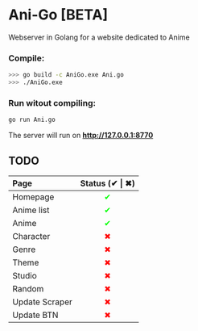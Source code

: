 # Ani-Go \[BETA\]

Webserver in Golang for a website dedicated to Anime

### Compile:
```sh
>>> go build -c AniGo.exe Ani.go
>>> ./AniGo.exe
```

### Run witout compiling:
```sh
go run Ani.go
```
The server will run on **http://127.0.0.1:8770**


## TODO
|      Page      |           Status (✔ \| ✖)           |
| :------------- | :----------------------------------: |
| Homepage       | <span style="color:#00ff00">✔</span> |
| Anime list     | <span style="color:#00ff00">✔</span> |
| Anime          | <span style="color:#00ff00">✔</span> |
| Character      | <span style="color:#ff0000">✖</span> |
| Genre          | <span style="color:#ff0000">✖</span> |
| Theme          | <span style="color:#ff0000">✖</span> |
| Studio         | <span style="color:#ff0000">✖</span> |
| Random         | <span style="color:#ff0000">✖</span> |
| Update Scraper | <span style="color:#ff0000">✖</span> |
| Update BTN     | <span style="color:#ff0000">✖</span> |